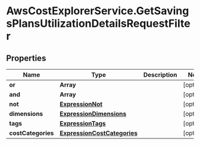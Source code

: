 # AwsCostExplorerService.GetSavingsPlansUtilizationDetailsRequestFilter

## Properties

Name | Type | Description | Notes
------------ | ------------- | ------------- | -------------
**or** | **Array** |  | [optional] 
**and** | **Array** |  | [optional] 
**not** | [**ExpressionNot**](ExpressionNot.md) |  | [optional] 
**dimensions** | [**ExpressionDimensions**](ExpressionDimensions.md) |  | [optional] 
**tags** | [**ExpressionTags**](ExpressionTags.md) |  | [optional] 
**costCategories** | [**ExpressionCostCategories**](ExpressionCostCategories.md) |  | [optional] 


